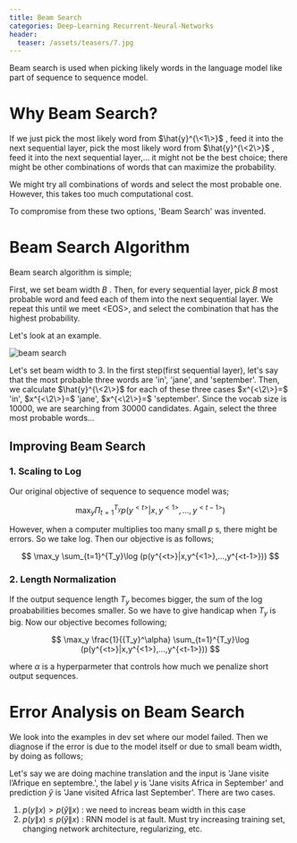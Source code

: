 ```yaml
---
title: Beam Search
categories: Deep-Learning Recurrent-Neural-Networks
header:
  teaser: /assets/teasers/7.jpg
---
```


Beam search is used when picking likely words in the language model like part of sequence to sequence model.

# Why Beam Search?

If we just pick the most likely word from $\hat{y}^{\<1\>}$ , feed it into the next sequential layer, pick the most likely word from $\hat{y}^{\<2\>}$ , feed it into the next sequential layer,... it might not be the best choice; there might be other combinations of words that can maximize the probability.

We might try all combinations of words and select the most probable one. However, this takes too much computational cost.

To compromise from these two options, 'Beam Search' was invented.

# Beam Search Algorithm

Beam search algorithm is simple;

First, we set beam width $B$ . Then, for every sequential layer, pick $B$ most probable word and feed each of them into the next sequential layer. We repeat this until we meet \<EOS\>, and select the combination that has the highest probability.

Let's look at an example.

![beam search](https://lh3.googleusercontent.com/p_IVNBg9mJ64zMq4aCEtxiQRv1H4f0jZ3XJitE_Jtc428HgzcQQEYR0I4pkvpsUM36tsp3ARG2WrPbCZwXV7pJcAwLHYnxWXcjPVSJ35_x8QgORf0FbiRSZldT-Cnv-mWUJUd5b7aQ=w2400)

Let's set beam width to 3. In the first step(first sequential layer), let's say that the most probable three words are 'in', 'jane', and 'september'. Then, we calculate $\hat{y}^{\<2\>}$ for each of these three cases $x^{<\2\>}=$ 'in',  $x^{<\2\>}=$ 'jane', $x^{<\2\>}=$ 'september'. Since the vocab size is 10000, we are searching from 30000 candidates. Again, select the three most probable words...

## Improving Beam Search

### 1. Scaling to Log

Our original objective of sequence to sequence model was;

$$
\max_y \Pi_{t=1}^{T_y} p(y^{<t>}|x,y^{<1>},...,y^{<t-1>})
$$

However, when a computer multiplies too many small $p$ s, there might be errors. So we take log. Then our objective is as follows;

$$
\max_y \sum_{t=1}^{T_y}\log (p(y^{<t>}|x,y^{<1>},...,y^{<t-1>}))
$$

### 2. Length Normalization

If the output sequence length $T_y$ becomes bigger, the sum of the log proababilities becomes smaller. So we have to give handicap when $T_y$ is big. Now our objective becomes following;

$$
\max_y \frac{1}{{T_y}^\alpha} \sum_{t=1}^{T_y}\log (p(y^{<t>}|x,y^{<1>},...,y^{<t-1>}))
$$

where $\alpha$ is a hyperparmeter that controls how much we penalize short output sequences.

# Error Analysis on Beam Search

We look into the examples in dev set where our model failed. Then we diagnose if the error is due to the model itself or due to small beam width, by doing as follows;

Let's say we are doing machine translation and the input is 'Jane visite l’Afrique en septembre.', the label $y$ is 'Jane visits Africa in September' and prediction $\hat{y}$ is 'Jane visited Africa last September'. There are two cases.

1. $p(y\|x) > p(\hat{y}\|x)$ : we need to increas beam width in this case
2. $p(y\|x) \leq p(\hat{y}\|x)$ : RNN model is at fault. Must try increasing training set, changing network architecture, regularizing, etc.
